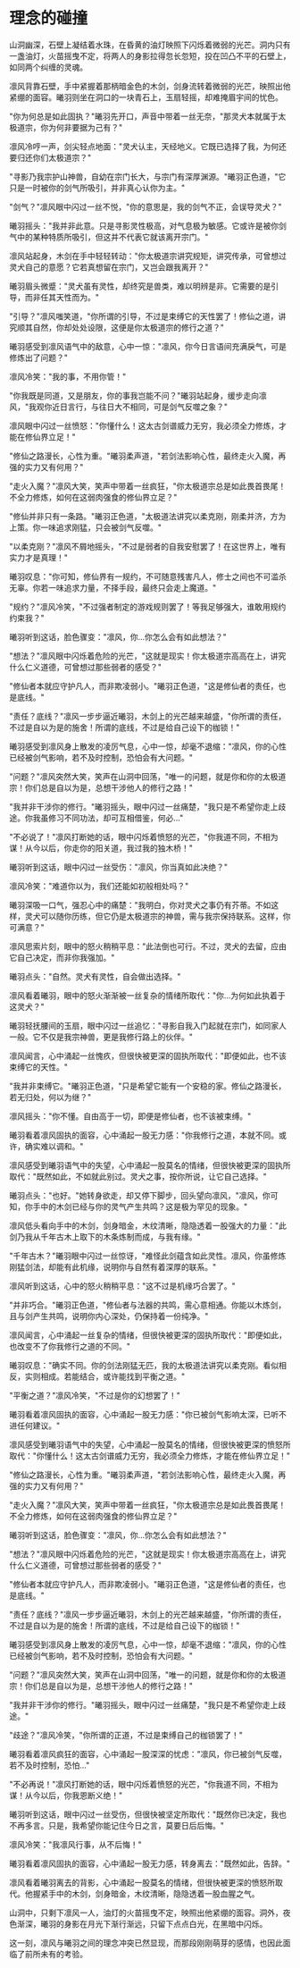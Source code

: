 # 理念的碰撞

山洞幽深，石壁上凝结着水珠，在昏黄的油灯映照下闪烁着微弱的光芒。洞内只有一盏油灯，火苗摇曳不定，将两人的身影拉得忽长忽短，投在凹凸不平的石壁上，如同两个纠缠的灵魂。

凛风背靠石壁，手中紧握着那柄暗金色的木剑，剑身流转着微弱的光芒，映照出他紧绷的面容。曦羽则坐在洞口的一块青石上，玉扇轻摇，却难掩眉宇间的忧色。

"你为何总是如此固执？"曦羽先开口，声音中带着一丝无奈，"那灵犬本就属于太极道宗，你为何非要据为己有？"

凛风冷哼一声，剑尖轻点地面："灵犬认主，天经地义。它既已选择了我，为何还要归还你们太极道宗？"

"寻影乃我宗护山神兽，自幼在宗门长大，与宗门有深厚渊源。"曦羽正色道，"它只是一时被你的剑气所吸引，并非真心认你为主。"

"剑气？"凛风眼中闪过一丝不悦，"你的意思是，我的剑气不正，会误导灵犬？"

曦羽摇头："我并非此意。只是寻影灵性极高，对气息极为敏感。它或许是被你剑气中的某种特质所吸引，但这并不代表它就该离开宗门。"

凛风站起身，木剑在手中轻轻转动："你太极道宗讲究规矩，讲究传承，可曾想过灵犬自己的意愿？它若真想留在宗门，又岂会跟我离开？"

曦羽眉头微蹙："灵犬虽有灵性，却终究是兽类，难以明辨是非。它需要的是引导，而非任其天性而为。"

"引导？"凛风嗤笑道，"你所谓的引导，不过是束缚它的天性罢了！修仙之道，讲究顺其自然，你却处处设限，这便是你太极道宗的修行之道？"

曦羽感受到凛风语气中的敌意，心中一惊："凛风，你今日言语间充满戾气，可是修炼出了问题？"

凛风冷笑："我的事，不用你管！"

"你我既是同道，又是朋友，你的事我岂能不问？"曦羽站起身，缓步走向凛风，"我观你近日言行，与往日大不相同，可是剑气反噬之象？"

凛风眼中闪过一丝愤怒："你懂什么！这太古剑谱威力无穷，我必须全力修炼，才能在修仙界立足！"

"修仙之路漫长，心性为重。"曦羽柔声道，"若剑法影响心性，最终走火入魔，再强的实力又有何用？"

"走火入魔？"凛风大笑，笑声中带着一丝疯狂，"你太极道宗总是如此畏首畏尾！不全力修炼，如何在这弱肉强食的修仙界立足？"

"修仙并非只有一条路。"曦羽正色道，"太极道法讲究以柔克刚，刚柔并济，方为上策。你一味追求刚猛，只会被剑气反噬。"

"以柔克刚？"凛风不屑地摇头，"不过是弱者的自我安慰罢了！在这世界上，唯有实力才是真理！"

曦羽叹息："你可知，修仙界有一规约，不可随意残害凡人，修士之间也不可滥杀无辜。你若一味追求力量，不择手段，最终只会走上魔道。"

"规约？"凛风冷笑，"不过强者制定的游戏规则罢了！等我足够强大，谁敢用规约约束我？"

曦羽听到这话，脸色骤变："凛风，你...你怎么会有如此想法？"

"想法？"凛风眼中闪烁着危险的光芒，"这就是现实！你太极道宗高高在上，讲究什么仁义道德，可曾想过那些弱者的感受？"

"修仙者本就应守护凡人，而非欺凌弱小。"曦羽正色道，"这是修仙者的责任，也是底线。"

"责任？底线？"凛风一步步逼近曦羽，木剑上的光芒越来越盛，"你所谓的责任，不过是自以为是的施舍！所谓的底线，不过是给自己设下的枷锁！"

曦羽感受到凛风身上散发的凌厉气息，心中一惊，却毫不退缩："凛风，你的心性已经被剑气影响，若不及时控制，恐怕会有大问题。"

"问题？"凛风突然大笑，笑声在山洞中回荡，"唯一的问题，就是你和你的太极道宗！你们总是自以为是，总想干涉他人的修行之路！"

"我并非干涉你的修行。"曦羽摇头，眼中闪过一丝痛楚，"我只是不希望你走上歧途。你我虽修习不同功法，却可互相借鉴，何必..."

"不必说了！"凛风打断她的话，眼中闪烁着愤怒的光芒，"你我道不同，不相为谋！从今以后，你走你的阳关道，我过我的独木桥！"

曦羽听到这话，眼中闪过一丝受伤："凛风，你当真如此决绝？"

凛风冷笑："难道你以为，我们还能如初般相处吗？"

曦羽深吸一口气，强忍心中的痛楚："我明白，你对灵犬之事仍有芥蒂。不如这样，灵犬可以随你历练，但它仍是太极道宗的神兽，需与我宗保持联系。这样，你可满意？"

凛风思索片刻，眼中的怒火稍稍平息："此法倒也可行。不过，灵犬的去留，应由它自己决定，而非你我强加。"

曦羽点头："自然。灵犬有灵性，自会做出选择。"

凛风看着曦羽，眼中的怒火渐渐被一丝复杂的情绪所取代："你...为何如此执着于这灵犬？"

曦羽轻抚腰间的玉扇，眼中闪过一丝追忆："寻影自我入门起就在宗门，如同家人一般。它不仅是我宗神兽，更是我修行路上的伙伴。"

凛风闻言，心中涌起一丝愧疚，但很快被更深的固执所取代："即便如此，也不该束缚它的天性。"

"我并非束缚它。"曦羽正色道，"只是希望它能有一个安稳的家。修仙之路漫长，若无归处，何以为继？"

凛风摇头："你不懂。自由高于一切，即便是修仙者，也不该被束缚。"

曦羽看着凛风固执的面容，心中涌起一股无力感："你我修行之道，本就不同。或许，确实难以调和。"

凛风感受到曦羽语气中的失望，心中涌起一股莫名的情绪，但很快被更深的固执所取代："既然如此，不如就此别过。灵犬之事，按你所说，让它自己选择。"

曦羽点头："也好。"她转身欲走，却又停下脚步，回头望向凛风，"凛风，你可知，你手中的木剑已经与你的灵气产生共鸣？这是极为罕见的现象。"

凛风低头看向手中的木剑，剑身暗金，木纹清晰，隐隐透着一股强大的力量："此剑乃我从千年古木上取下的木条炼制而成，与我有缘。"

"千年古木？"曦羽眼中闪过一丝惊讶，"难怪此剑蕴含如此灵性。凛风，你虽修炼刚猛剑法，却能有此机缘，说明你与自然有着深厚的联系。"

凛风听到这话，心中的怒火稍稍平息："这不过是机缘巧合罢了。"

"并非巧合。"曦羽正色道，"修仙者与法器的共鸣，需心意相通。你能以木炼剑，且与剑产生共鸣，说明你内心深处，仍保持着一份纯净。"

凛风闻言，心中涌起一丝复杂的情绪，但很快被更深的固执所取代："即便如此，也改变不了你我修行之道的不同。"

曦羽叹息："确实不同。你的剑法刚猛无匹，我的太极道法讲究以柔克刚。看似相反，实则相成。若能结合，或许能找到平衡之道。"

"平衡之道？"凛风冷笑，"不过是你的幻想罢了！"

曦羽看着凛风固执的面容，心中涌起一股无力感："你已被剑气影响太深，已听不进任何建议。"

凛风感受到曦羽语气中的失望，心中涌起一股莫名的情绪，但很快被更深的愤怒所取代："你懂什么！这太古剑谱威力无穷，我必须全力修炼，才能在修仙界立足！"

"修仙之路漫长，心性为重。"曦羽柔声道，"若剑法影响心性，最终走火入魔，再强的实力又有何用？"

"走火入魔？"凛风大笑，笑声中带着一丝疯狂，"你太极道宗总是如此畏首畏尾！不全力修炼，如何在这弱肉强食的修仙界立足？"

曦羽听到这话，脸色骤变："凛风，你...你怎么会有如此想法？"

"想法？"凛风眼中闪烁着危险的光芒，"这就是现实！你太极道宗高高在上，讲究什么仁义道德，可曾想过那些弱者的感受？"

"修仙者本就应守护凡人，而非欺凌弱小。"曦羽正色道，"这是修仙者的责任，也是底线。"

"责任？底线？"凛风一步步逼近曦羽，木剑上的光芒越来越盛，"你所谓的责任，不过是自以为是的施舍！所谓的底线，不过是给自己设下的枷锁！"

曦羽感受到凛风身上散发的凌厉气息，心中一惊，却毫不退缩："凛风，你的心性已经被剑气影响，若不及时控制，恐怕会有大问题。"

"问题？"凛风突然大笑，笑声在山洞中回荡，"唯一的问题，就是你和你的太极道宗！你们总是自以为是，总想干涉他人的修行之路！"

"我并非干涉你的修行。"曦羽摇头，眼中闪过一丝痛楚，"我只是不希望你走上歧途。"

"歧途？"凛风冷笑，"你所谓的正道，不过是束缚自己的枷锁罢了！"

曦羽看着凛风疯狂的面容，心中涌起一股深深的忧虑："凛风，你已被剑气反噬，若不及时控制，恐怕..."

"不必再说！"凛风打断她的话，眼中闪烁着愤怒的光芒，"你我道不同，不相为谋！从今以后，你我恩断义绝！"

曦羽听到这话，眼中闪过一丝受伤，但很快被坚定所取代："既然你已决定，我也不再多言。只是，我希望你能记住今日之言，莫要日后后悔。"

凛风冷笑："我凛风行事，从不后悔！"

曦羽看着凛风固执的面容，心中涌起一股无力感，转身离去："既然如此，告辞。"

凛风看着曦羽离去的背影，心中涌起一股莫名的情绪，但很快被更深的愤怒所取代。他握紧手中的木剑，剑身暗金，木纹清晰，隐隐透着一股血腥之气。

山洞中，只剩下凛风一人，油灯的火苗摇曳不定，映照出他紧绷的面容。洞外，夜色渐深，曦羽的身影在月光下渐行渐远，只留下点点白光，在黑暗中闪烁。

这一刻，凛风与曦羽之间的理念冲突已然显现，而那段刚刚萌芽的感情，也因此面临了前所未有的考验。